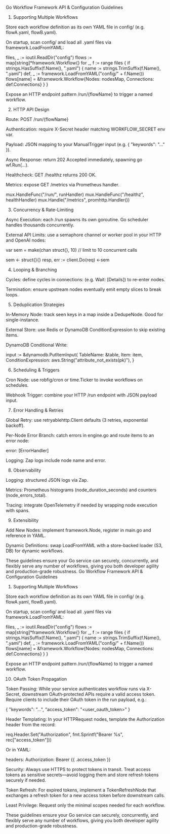 Go Workflow Framework API & Configuration Guidelines

1. Supporting Multiple Workflows

Store each workflow definition as its own YAML file in config/ (e.g. flowA.yaml, flowB.yaml).

On startup, scan config/ and load all .yaml files via framework.LoadFromYAML:

files, _ := ioutil.ReadDir("config")
flows := map[string]*framework.Workflow{}
for _, f := range files {
    if strings.HasSuffix(f.Name(), ".yaml") {
        name := strings.TrimSuffix(f.Name(), ".yaml")
        def, _ := framework.LoadFromYAML("config/" + f.Name())
        flows[name] = &framework.Workflow{Nodes: nodesMap, Connections: def.Connections}
    }
}

Expose an HTTP endpoint pattern /run/{flowName} to trigger a named workflow.

2. HTTP API Design

Route: POST /run/{flowName}

Authentication: require X-Secret header matching WORKFLOW_SECRET env var.

Payload: JSON mapping to your ManualTrigger input (e.g. { "keywords": "..." }).

Async Response: return 202 Accepted immediately, spawning go wf.Run(...).

Healthcheck: GET /healthz returns 200 OK.

Metrics: expose GET /metrics via Prometheus handler.

mux.HandleFunc("/run/", runHandler)
mux.HandleFunc("/healthz", healthHandler)
mux.Handle("/metrics", promhttp.Handler())

3. Concurrency & Rate-Limiting

Async Execution: each /run spawns its own goroutine. Go scheduler handles thousands concurrently.

External API Limits: use a semaphore channel or worker pool in your HTTP and OpenAI nodes:

var sem = make(chan struct{}, 10) // limit to 10 concurrent calls

sem <- struct{}{}
resp, err := client.Do(req)
<-sem

4. Looping & Branching

Cycles: define cycles in connections: (e.g. Wait: [Details]) to re-enter nodes.

Termination: ensure upstream nodes eventually emit empty slices to break loops.

5. Deduplication Strategies

In-Memory Node: track seen keys in a map inside a DedupeNode. Good for single-instance.

External Store: use Redis or DynamoDB ConditionExpression to skip existing items.

DynamoDB Conditional Write:

input := &dynamodb.PutItemInput{
    TableName: &table,
    Item: item,
    ConditionExpression: aws.String("attribute_not_exists(pk)"),
}

6. Scheduling & Triggers

Cron Node: use robfig/cron or time.Ticker to invoke workflows on schedules.

Webhook Trigger: combine your HTTP /run endpoint with JSON payload input.

7. Error Handling & Retries

Global Retry: use retryablehttp.Client defaults (3 retries, exponential backoff).

Per-Node Error Branch: catch errors in engine.go and route items to an error node:

error: [ErrorHandler]

Logging: Zap logs include node name and error.

8. Observability

Logging: structured JSON logs via Zap.

Metrics: Prometheus histograms (node_duration_seconds) and counters (node_errors_total).

Tracing: integrate OpenTelemetry if needed by wrapping node execution with spans.

9. Extensibility

Add New Nodes: implement framework.Node, register in main.go and reference in YAML.

Dynamic Definitions: swap LoadFromYAML with a store-backed loader (S3, DB) for dynamic workflows.

These guidelines ensure your Go service can securely, concurrently, and flexibly serve any number of workflows, giving you both developer agility and production-grade robustness.
Go Workflow Framework API & Configuration Guidelines

1. Supporting Multiple Workflows

Store each workflow definition as its own YAML file in config/ (e.g. flowA.yaml, flowB.yaml).

On startup, scan config/ and load all .yaml files via framework.LoadFromYAML:

files, _ := ioutil.ReadDir("config")
flows := map[string]*framework.Workflow{}
for _, f := range files {
    if strings.HasSuffix(f.Name(), ".yaml") {
        name := strings.TrimSuffix(f.Name(), ".yaml")
        def, _ := framework.LoadFromYAML("config/" + f.Name())
        flows[name] = &framework.Workflow{Nodes: nodesMap, Connections: def.Connections}
    }
}

Expose an HTTP endpoint pattern /run/{flowName} to trigger a named workflow.

10. OAuth Token Propagation

Token Passing: While your service authenticates workflow runs via X-Secret, downstream OAuth‑protected APIs require a valid access token. Require clients to include their OAuth token in the run payload, e.g.:

{ "keywords": "...", "access_token": "<user_oauth_token>" }

Header Templating: In your HTTPRequest nodes, template the Authorization header from the record:

req.Header.Set("Authorization", fmt.Sprintf("Bearer %s", rec["access_token"]))

Or in YAML:

headers:
  Authorization: Bearer {{ .access_token }}

Security: Always use HTTPS to protect tokens in transit. Treat access tokens as sensitive secrets—avoid logging them and store refresh tokens securely if needed.

Token Refresh: For expired tokens, implement a TokenRefreshNode that exchanges a refresh token for a new access token before downstream calls.

Least Privilege: Request only the minimal scopes needed for each workflow.

These guidelines ensure your Go service can securely, concurrently, and flexibly serve any number of workflows, giving you both developer agility and production-grade robustness.

